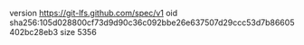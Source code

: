 version https://git-lfs.github.com/spec/v1
oid sha256:105d028800cf73d9d90c36c092bbe26e637507d29ccc53d7b86605402bc28eb3
size 5356
